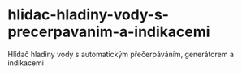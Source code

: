 # hlidac-hladiny-vody-s-precerpavanim-a-indikacemi
Hlídač hladiny vody s automatickým přečerpáváním, generátorem a indikacemi
